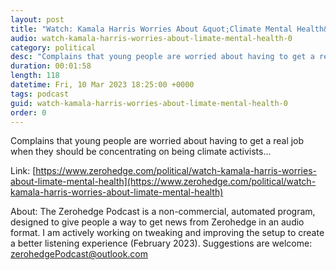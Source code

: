 ```yaml
---
layout: post
title: "Watch: Kamala Harris Worries About &quot;Climate Mental Health&quot;"
audio: watch-kamala-harris-worries-about-limate-mental-health-0
category: political
desc: "Complains that young people are worried about having to get a real job when they should be concentrating on being climate activists..."
duration: 00:01:58
length: 118
datetime: Fri, 10 Mar 2023 18:25:00 +0000
tags: podcast
guid: watch-kamala-harris-worries-about-limate-mental-health-0
order: 0
---
```

Complains that young people are worried about having to get a real job when they should be concentrating on being climate activists...

Link: [https://www.zerohedge.com/political/watch-kamala-harris-worries-about-limate-mental-health](https://www.zerohedge.com/political/watch-kamala-harris-worries-about-limate-mental-health)

About: The Zerohedge Podcast is a non-commercial, automated program, designed to give people a way to get news from Zerohedge in an audio format.  I am actively working on tweaking and improving the setup to create a better listening experience (February 2023).  Suggestions are welcome: [zerohedgePodcast@outlook.com](mailto:zerohedgePodcast@outlook.com)